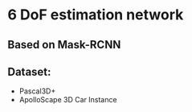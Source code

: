 #  6 DoF estimation network

## Based on Mask-RCNN

## Dataset:

- Pascal3D+
- ApolloScape 3D Car Instance
